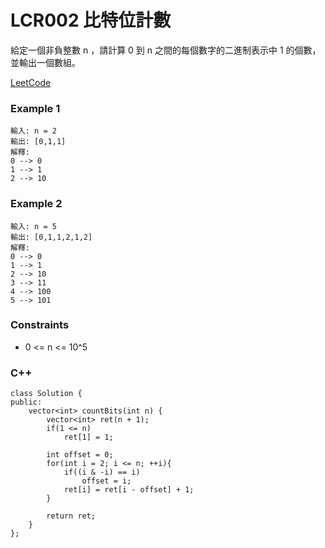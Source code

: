 # LCR002 比特位計數

給定一個非負整數 n ，請計算 0 到 n 之間的每個數字的二進制表示中 1 的個數，並輸出一個數組。
 
[LeetCode](https://leetcode.cn/problems/w3tCBm/)

### Example 1

```
輸入: n = 2
輸出: [0,1,1]
解釋: 
0 --> 0
1 --> 1
2 --> 10
```

### Example 2

```
輸入: n = 5
輸出: [0,1,1,2,1,2]
解釋:
0 --> 0
1 --> 1
2 --> 10
3 --> 11
4 --> 100
5 --> 101
```

### Constraints

* 0 <= n <= 10^5

### C++ 

```
class Solution {
public:
    vector<int> countBits(int n) {
        vector<int> ret(n + 1);
        if(1 <= n)
            ret[1] = 1;

        int offset = 0;
        for(int i = 2; i <= n; ++i){
            if((i & -i) == i)
                offset = i;
            ret[i] = ret[i - offset] + 1;
        }

        return ret;
    }
};
```